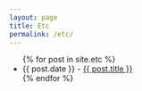 ```yaml
---
layout: page
title: Etc
permalink: /etc/
---
```


<ul>
  {% for post in site.etc %}
    <li>
       {{ post.date }} - <a href="{{ post.url }}">{{ post.title }}</a>
    </li>
  {% endfor %}
</ul>
